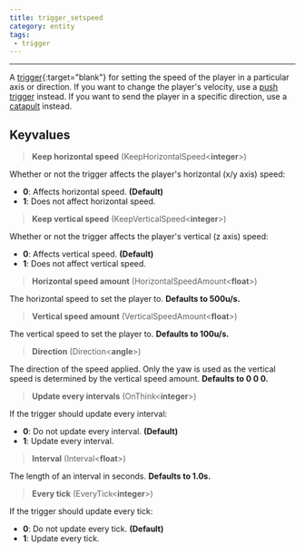 ```yaml
---
title: trigger_setspeed
category: entity
tags:
 - trigger
---
```



----


A [trigger](https://developer.valvesoftware.com/wiki/Triggers){:target="blank"} for setting the speed of the player in a particular axis or direction.
If you want to change the player's velocity, use a [push trigger](/entity/trigger_momentum_push/) instead.
If you want to send the player in a specific direction, use a [catapult](/entity/trigger_catapult/) instead.


## Keyvalues

>**Keep horizontal speed** (KeepHorizontalSpeed&lt;**integer**&gt;)

 Whether or not the trigger affects the player's horizontal (x/y axis) speed:

  - **0**: Affects horizontal speed. **(Default)**
  - **1**: Does not affect horizontal speed.

>**Keep vertical speed** (KeepVerticalSpeed&lt;**integer**&gt;)

 Whether or not the trigger affects the player's vertical (z axis) speed:

  - **0**: Affects vertical speed. **(Default)**
  - **1**: Does not affect vertical speed.

>**Horizontal speed amount** (HorizontalSpeedAmount&lt;**float**&gt;)

 The horizontal speed to set the player to. **Defaults to 500u/s.**

>**Vertical speed amount** (VerticalSpeedAmount&lt;**float**&gt;)

 The vertical speed to set the player to. **Defaults to 100u/s.**

>**Direction** (Direction&lt;**angle**&gt;)

 The direction of the speed applied. Only the yaw is used as the vertical speed is determined by the vertical speed amount. **Defaults to 0 0 0.**

>**Update every intervals** (OnThink&lt;**integer**&gt;)

 If the trigger should update every interval:

  - **0**: Do not update every interval. **(Default)**
  - **1**: Update every interval.

>**Interval** (Interval&lt;**float**&gt;)

 The length of an interval in seconds. **Defaults to 1.0s.**

>**Every tick** (EveryTick&lt;**integer**&gt;)

 If the trigger should update every tick:

  - **0**: Do not update every tick. **(Default)**
  - **1**: Update every tick.
